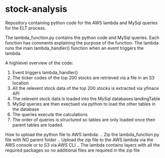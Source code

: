 # stock-analysis
Repository containing python code for the AWS lambda and MySql queries for the ELT process.

The lambda_function.py contains the python code and MySql queries.
Each function has comments explaining the purpose of the function.
The lambda runs the main lambda_handler() function when an event triggers the lambda.

A highlevel overview of the code:
1. Event triggers lambda_handler()
2. The ticker codes of the top 200 stocks are retrieved via a file in an S3 location
3. All the relevent stock data of the top 200 stocks is extracted via yfinace API
4. The relevent stock data is loaded into the MySql databases landingTable
5. MySql queries are then exectued via python to load the other tables in the database
6. The queries execute the calculations
7. The order of queries is structured so tables are only loaded once their parent tables are loaded.

How to upload the python file to AWS lambda:
.. Zip the lambda_function.py file with NO parent folder
.. Upload the zip file to the AWS lambda via the AWS console or to S3 via AWS CLI
.. The lambda contains layers with all the required packages so no additional files are required in the zip file
